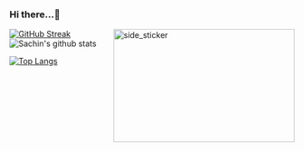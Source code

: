 ### Hi there...👋

[![GitHub Streak](http://github-readme-streak-stats.herokuapp.com?user=sachin-patil-exa&theme=dark&hide_border=true&ring=DAAB4D&fire=DAAB4D&currStreakLabel=DAAB4D)](https://git.io/streak-stats)
<img align="right" width=320px height=200px alt="side_sticker" src="https://media.giphy.com/media/TEnXkcsHrP4YedChhA/giphy.gif" />
![Sachin's github stats](https://github-readme-stats.vercel.app/api?username=sachin-patil-exa&custom_title=Sachin's+Github+Stats&count_private=true&show_icons=true&theme=darcula&title_color=daf7a6&include_all_commits=true&icon_color=daf7a6&hide_border=true&text_color=daf7dc&bg_color=151515&hide=["stars"])

[![Top Langs](https://github-readme-stats.vercel.app/api/top-langs/?username=sachin-patil-exa&theme=darcula&langs_count=20&hide_border=true&layout=compact&text_color=daf7dc&title_color=daf7a6&bg_color=151515&count_private=true&include_all_commits=true)](https://github.com/sachin-patil-exa/github-readme-stats)
